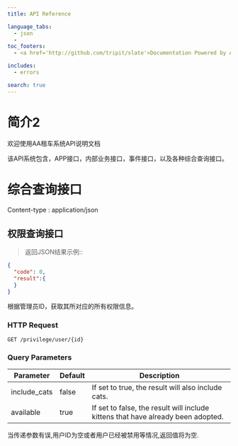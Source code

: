 ```yaml
---
title: API Reference

language_tabs:
  - json
  - 
toc_footers:
  - <a href='http://github.com/tripit/slate'>Documentation Powered by AA 租车</a>

includes:
  - errors

search: true
---
```


# 简介2

欢迎使用AA租车系统API说明文档

该API系统包含，APP接口，内部业务接口，事件接口，以及各种综合查询接口。

# 综合查询接口

Content-type : application/json

## 权限查询接口

> 返回JSON结果示例::

```json
{
  "code": 0,
  "result":{
  }
}
```

根据管理员ID，获取其所对应的所有权限信息。

### HTTP Request

`GET /privilege/user/{id}`

### Query Parameters

Parameter | Default | Description
--------- | ------- | -----------
include_cats | false | If set to true, the result will also include cats.
available | true | If set to false, the result will include kittens that have already been adopted.

<aside class="notice">
当传递参数有误,用户ID为空或者用户已经被禁用等情况,返回值将为空.
</aside>

